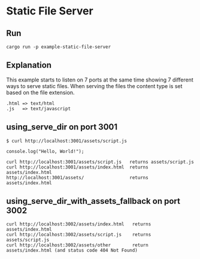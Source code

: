 # Static File Server

## Run

```
cargo run -p example-static-file-server
```

## Explanation

This example starts to listen on 7 ports at the same time showing 7 different ways to serve static files.
When serving the files the content type is set based on the file extension.

```
.html => text/html
.js   => text/javascript
```

## using_serve_dir on port 3001

```
$ curl http://localhost:3001/assets/script.js

console.log("Hello, World!");
```

```
curl http://localhost:3001/assets/script.js   returns assets/script.js
curl http://localhost:3001/assets/index.html  returns assets/index.html
http://localhost:3001/assets/                 returns assets/index.html
```

## using_serve_dir_with_assets_fallback on port 3002

```
curl http://localhost:3002/assets/index.html   returns assets/index.html
curl http://localhost:3002/assets/script.js    returns assets/script.js
curl http://localhost:3002/assets/other        return  assets/index.html (and status code 404 Not Found)
```


